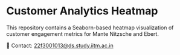 # Customer Analytics Heatmap

This repository contains a Seaborn-based heatmap visualization of customer engagement metrics for Mante Nitzsche and Ebert.

📧 Contact: 22f3001013@ds.study.iitm.ac.in
